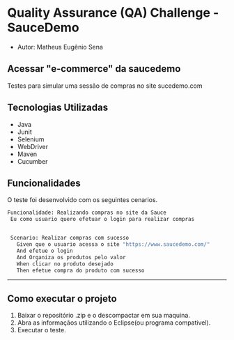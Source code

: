 # Quality Assurance (QA) Challenge - SauceDemo

* Autor: Matheus Eugênio Sena

## Acessar "e-commerce" da saucedemo

Testes para simular uma sessão de compras no site sucedemo.com

## Tecnologias Utilizadas

 - Java 
 - Junit 
 - Selenium 
 - WebDriver 
 - Maven
 - Cucumber
 
 ##  Funcionalidades
 
 O teste foi desenvolvido com os seguintes cenarios.
 
 ```bash
Funcionalidade: Realizando compras no site da Sauce
  Eu como usuario quero efetuar o login para realizar compras 

 
  Scenario: Realizar compras com sucesso
    Given que o usuario acessa o site "https://www.saucedemo.com/"
    And efetue o login
    And Organiza os produtos pelo valor
    When clicar no produto desejado
    Then efetue compra do produto com sucesso
 ```

---

## Como executar o projeto
 
 1. Baixar o repositório .zip e o descompactar em sua maquina.
 2. Abra as informaçãos utilizando o Eclipse(ou programa compativel).
 3. Executar o teste.

